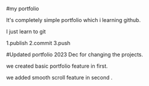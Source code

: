 #my portfolio

It's completely simple portfolio which i learning
github.

I just learn to git

1.publish
2.commit
3.push

#Updated portfolio 2023 Dec for changing the projects.

we created basic portfolio feature in first.

we added smooth scroll feature in second .
